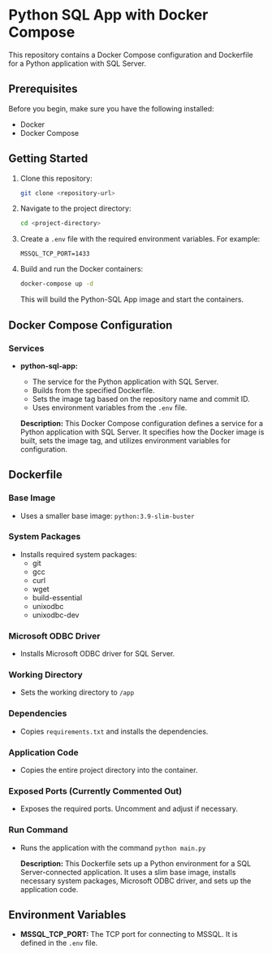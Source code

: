 # Python SQL App with Docker Compose

This repository contains a Docker Compose configuration and Dockerfile for a Python application with SQL Server.

## Prerequisites

Before you begin, make sure you have the following installed:

- Docker
- Docker Compose

## Getting Started

1. Clone this repository:

   ```bash
   git clone <repository-url>
   ```

2. Navigate to the project directory:

   ```bash
   cd <project-directory>
   ```

3. Create a `.env` file with the required environment variables. For example:

   ```env
   MSSQL_TCP_PORT=1433
   ```

4. Build and run the Docker containers:

   ```bash
   docker-compose up -d
   ```

   This will build the Python-SQL App image and start the containers.

## Docker Compose Configuration

### Services

- **python-sql-app:**
  - The service for the Python application with SQL Server.
  - Builds from the specified Dockerfile.
  - Sets the image tag based on the repository name and commit ID.
  - Uses environment variables from the `.env` file.

   **Description:** This Docker Compose configuration defines a service for a Python application with SQL Server. It specifies how the Docker image is built, sets the image tag, and utilizes environment variables for configuration.

## Dockerfile

### Base Image

- Uses a smaller base image: `python:3.9-slim-buster`

### System Packages

- Installs required system packages:
  - git
  - gcc
  - curl
  - wget
  - build-essential
  - unixodbc
  - unixodbc-dev

### Microsoft ODBC Driver

- Installs Microsoft ODBC driver for SQL Server.

### Working Directory

- Sets the working directory to `/app`

### Dependencies

- Copies `requirements.txt` and installs the dependencies.

### Application Code

- Copies the entire project directory into the container.

### Exposed Ports (Currently Commented Out)

- Exposes the required ports. Uncomment and adjust if necessary.

### Run Command

- Runs the application with the command `python main.py`

   **Description:** This Dockerfile sets up a Python environment for a SQL Server-connected application. It uses a slim base image, installs necessary system packages, Microsoft ODBC driver, and sets up the application code.

## Environment Variables

- **MSSQL_TCP_PORT:** The TCP port for connecting to MSSQL. It is defined in the `.env` file.
